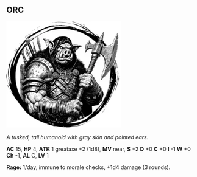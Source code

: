 ## ORC

![](images/orc.webp)

_A tusked, tall humanoid with gray skin and pointed ears._

**AC** 15, **HP** 4, **ATK** 1 greataxe +2 (1d8), **MV** near, **S** +2 **D** +0 **C** +0 **I** -1 **W** +0 **Ch** -1, **AL** C, **LV** 1

**Rage:** 1/day, immune to morale checks, +1d4 damage (3 rounds).

